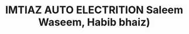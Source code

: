 ---
title: "IMTIAZ AUTO ELECTRITION Saleem Waseem, Habib bhaiz)"
url: /karachi/imtiaz-auto-electrition-saleem-waseem-habib-bhaiz/
shop: car repair
---